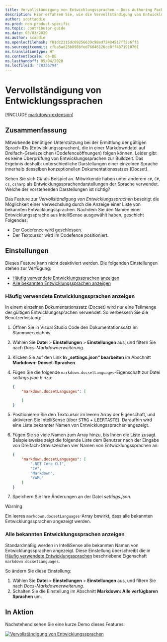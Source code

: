 ```yaml
---
title: Vervollständigung von Entwicklungssprachen – Docs Authoring Pack
description: Hier erfahren Sie, wie die Vervollständigung von Entwicklungssprachen Mitwirkende im Docs Authoring Pack, Visual Studio Code-Erweiterung, unterstützt.
author: scottaddie
ms.prod: non-product-specific
ms.topic: contributor-guide
ms.date: 03/03/2020
ms.author: scaddie
ms.openlocfilehash: f81dc2315dc09256639c98ed72484517ff2c6ff3
ms.sourcegitcommit: cfba5ad25b898bfed76046126ce8ff4871910701
ms.translationtype: HT
ms.contentlocale: de-DE
ms.lasthandoff: 05/04/2020
ms.locfileid: "78336794"
---
```

# <a name="dev-lang-completion"></a>Vervollständigung von Entwicklungssprachen

[!INCLUDE [markdown-extension](includes/markdown-extension.md)]

## <a name="summary"></a>Zusammenfassung

Mitwirkende benötigen Unterstützung bei der Ermittlung der gültigen Sprach-IDs (Entwicklungssprachen), die in einer Markdowndatei auf Dreifach-Graviszeichen (Codefenceöffnungen) folgen können. Leider gibt es keine Überprüfung von Entwicklungssprachen zur Buildzeit. Das Ergebnis deshalb: unterschiedliche Darstellungen einer einzelnen Sprache innerhalb desselben konzeptionellen Dokumentationssatzes (Docset).

Sehen Sie sich C# als Beispiel an. Mitwirkende haben unter anderem `c#`, `C#`, `cs`, `csharp` als Entwicklungssprachendarstellungen der Sprache verwendet. Welche der vorstehenden Darstellungen ist richtig?

Das Feature zur *Vervollständigung von Entwicklungssprachen* beseitigt die Möglichkeit einer Verwechslung durch die Anzeige einer Liste von bekannten Entwicklungssprachen. Nachdem Sie den Namen einer Entwicklungssprache aus IntelliSense ausgewählt haben, geschieht Folgendes:

* Der Codefence wird geschlossen.
* Der Textcursor wird im Codefence positioniert.

## <a name="preferences"></a>Einstellungen

Dieses Feature kann nicht deaktiviert werden. Die folgenden Einstellungen stehen zur Verfügung:

* [Häufig verwendete Entwicklungssprachen anzeigen](#display-commonly-used-dev-langs)
* [Alle bekannten Entwicklungssprachen anzeigen](#display-all-known-dev-langs)

### <a name="display-commonly-used-dev-langs"></a>Häufig verwendete Entwicklungssprachen anzeigen

In einem einzelnen Dokumentationssatz (Docset) wird nur eine Teilmenge der gültigen Entwicklungssprachen verwendet. So verbessern Sie die Benutzerleistung:

1. Öffnen Sie in Visual Studio Code den Dokumentationssatz im Stammverzeichnis.
1. Wählen Sie **Datei** > **Einstellungen** > **Einstellungen** aus, und filtern Sie nach *Docs-Markdownerweiterung*.
1. Klicken Sie auf den Link **In „settings.json“ bearbeiten**  im Abschnitt **Markdown: Docset-Sprachen**.
1. Fügen Sie die folgende `markdown.docsetLanguages`-Eigenschaft zur Datei *settings.json* hinzu:

    ```json
    {
        "markdown.docsetLanguages": [

        ]
    }
    ```

1. Positionieren Sie den Textcursor im leeren Array der Eigenschaft, und aktivieren Sie IntelliSense (über <kbd>STRG</kbd> + <kbd>LEERTASTE</kbd>). Daraufhin wird eine Liste bekannter Namen von Entwicklungssprachen angezeigt.
1. Fügen Sie so viele Namen zum Array hinzu, bis Ihnen die Liste zusagt. Beispielsweise zeigt die folgende Liste dem Benutzer nach der Eingabe von Dreifach-Graviszeichen vier Namen von Entwicklungssprachen an:

    ```json
    {
        "markdown.docsetLanguages": [
            ".NET Core CLI",
            "C#",
            "Markdown",
            "YAML"
        ]
    }
    ```

1. Speichern Sie Ihre Änderungen an der Datei *settings.json*.

> [!WARNING]
> Ein leeres `markdown.docsetLanguages`-Array bewirkt, dass alle bekannten Entwicklungssprachen angezeigt werden.

### <a name="display-all-known-dev-langs"></a>Alle bekannten Entwicklungssprachen anzeigen

Standardmäßig werden in IntelliSense alle bekannten Namen von Entwicklungssprachen angezeigt. Diese Einstellung überschreibt die in [Häufig verwendete Entwicklungssprachen](#display-commonly-used-dev-langs) beschriebene Eigenschaft `markdown.docsetLanguages`.

So ändern Sie diese Einstellung:

1. Wählen Sie **Datei** > **Einstellungen** > **Einstellungen** aus, und filtern Sie nach *Docs-Markdownerweiterung*.
1. Schalten Sie die Einstellung im Abschnitt **Markdown: Alle verfügbaren Sprachen** um.

## <a name="in-action"></a>In Aktion

Nachstehend sehen Sie eine kurze Demo dieses Features:

[![Vervollständigung von Entwicklungssprachen](media/dev-lang-completion.gif)](media/dev-lang-completion.gif#lightbox)
